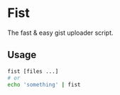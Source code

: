 # Fist

The fast & easy gist uploader script.

## Usage

```sh
fist [files ...]
# or
echo 'something' | fist
```
